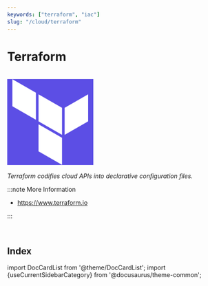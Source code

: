 ```yaml
---
keywords: ["terraform", "iac"]
slug: "/cloud/terraform"
---
```


# Terraform

<br/>

<div style={{textAlign: 'center'}}>

<img width="200" src="/img/cloud/terraform.png"/>

_Terraform codifies cloud APIs into declarative configuration files._

</div>

:::note More Information

- https://www.terraform.io

:::

<br/>

## Index

import DocCardList from '@theme/DocCardList';
import {useCurrentSidebarCategory} from '@docusaurus/theme-common';

<DocCardList items={useCurrentSidebarCategory().items}/>
